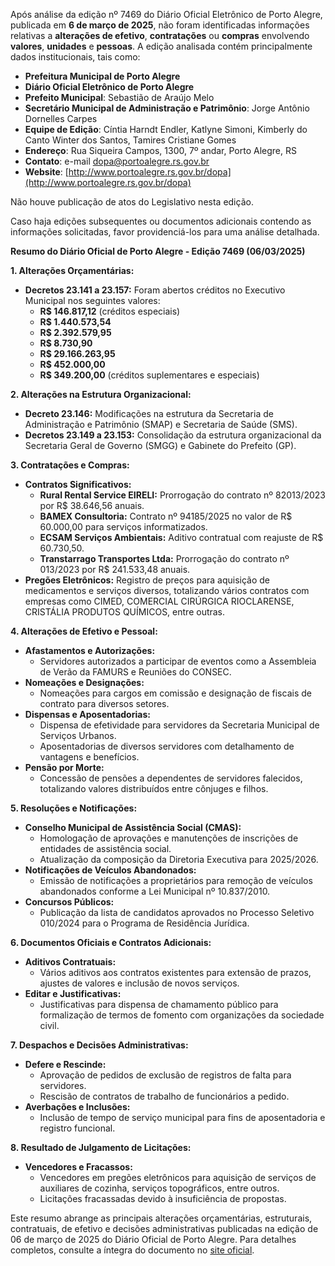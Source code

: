 Após análise da edição nº 7469 do Diário Oficial Eletrônico de Porto Alegre, publicada em **6 de março de 2025**, não foram identificadas informações relativas a **alterações de efetivo**, **contratações** ou **compras** envolvendo **valores**, **unidades** e **pessoas**. A edição analisada contém principalmente dados institucionais, tais como:

- **Prefeitura Municipal de Porto Alegre**
- **Diário Oficial Eletrônico de Porto Alegre**
- **Prefeito Municipal**: Sebastião de Araújo Melo
- **Secretário Municipal de Administração e Patrimônio**: Jorge Antônio Dornelles Carpes
- **Equipe de Edição**: Cíntia Harndt Endler, Katlyne Simoni, Kimberly do Canto Winter dos Santos, Tamires Cristiane Gomes
- **Endereço**: Rua Siqueira Campos, 1300, 7º andar, Porto Alegre, RS
- **Contato**: e-mail dopa@portoalegre.rs.gov.br
- **Website**: [http://www.portoalegre.rs.gov.br/dopa](http://www.portoalegre.rs.gov.br/dopa)

Não houve publicação de atos do Legislativo nesta edição.

Caso haja edições subsequentes ou documentos adicionais contendo as informações solicitadas, favor providenciá-los para uma análise detalhada.

**Resumo do Diário Oficial de Porto Alegre - Edição 7469 (06/03/2025)**

**1. Alterações Orçamentárias:**
- **Decretos 23.141 a 23.157:** Foram abertos créditos no Executivo Municipal nos seguintes valores:
  - **R$ 146.817,12** (créditos especiais)
  - **R$ 1.440.573,54**
  - **R$ 2.392.579,95**
  - **R$ 8.730,90**
  - **R$ 29.166.263,95**
  - **R$ 452.000,00**
  - **R$ 349.200,00** (créditos suplementares e especiais)

**2. Alterações na Estrutura Organizacional:**
- **Decreto 23.146:** Modificações na estrutura da Secretaria de Administração e Patrimônio (SMAP) e Secretaria de Saúde (SMS).
- **Decretos 23.149 a 23.153:** Consolidação da estrutura organizacional da Secretaria Geral de Governo (SMGG) e Gabinete do Prefeito (GP).

**3. Contratações e Compras:**
- **Contratos Significativos:**
  - **Rural Rental Service EIRELI:** Prorrogação do contrato nº 82013/2023 por R$ 38.646,56 anuais.
  - **BAMEX Consultoria:** Contrato nº 94185/2025 no valor de R$ 60.000,00 para serviços informatizados.
  - **ECSAM Serviços Ambientais:** Aditivo contratual com reajuste de R$ 60.730,50.
  - **Transtarrago Transportes Ltda:** Prorrogação do contrato nº 013/2023 por R$ 241.533,48 anuais.
- **Pregões Eletrônicos:** Registro de preços para aquisição de medicamentos e serviços diversos, totalizando vários contratos com empresas como CIMED, COMERCIAL CIRÚRGICA RIOCLARENSE, CRISTÁLIA PRODUTOS QUÍMICOS, entre outras.

**4. Alterações de Efetivo e Pessoal:**
- **Afastamentos e Autorizações:**
  - Servidores autorizados a participar de eventos como a Assembleia de Verão da FAMURS e Reuniões do CONSEC.
- **Nomeações e Designações:**
  - Nomeações para cargos em comissão e designação de fiscais de contrato para diversos setores.
- **Dispensas e Aposentadorias:**
  - Dispensa de efetividade para servidores da Secretaria Municipal de Serviços Urbanos.
  - Aposentadorias de diversos servidores com detalhamento de vantagens e benefícios.
- **Pensão por Morte:**
  - Concessão de pensões a dependentes de servidores falecidos, totalizando valores distribuídos entre cônjuges e filhos.

**5. Resoluções e Notificações:**
- **Conselho Municipal de Assistência Social (CMAS):**
  - Homologação de aprovações e manutenções de inscrições de entidades de assistência social.
  - Atualização da composição da Diretoria Executiva para 2025/2026.
- **Notificações de Veículos Abandonados:**
  - Emissão de notificações a proprietários para remoção de veículos abandonados conforme a Lei Municipal nº 10.837/2010.
- **Concursos Públicos:**
  - Publicação da lista de candidatos aprovados no Processo Seletivo 010/2024 para o Programa de Residência Jurídica.

**6. Documentos Oficiais e Contratos Adicionais:**
- **Aditivos Contratuais:**
  - Vários aditivos aos contratos existentes para extensão de prazos, ajustes de valores e inclusão de novos serviços.
- **Editar e Justificativas:**
  - Justificativas para dispensa de chamamento público para formalização de termos de fomento com organizações da sociedade civil.
  
**7. Despachos e Decisões Administrativas:**
- **Defere e Rescinde:**
  - Aprovação de pedidos de exclusão de registros de falta para servidores.
  - Rescisão de contratos de trabalho de funcionários a pedido.
- **Averbações e Inclusões:**
  - Inclusão de tempo de serviço municipal para fins de aposentadoria e registro funcional.

**8. Resultado de Julgamento de Licitações:**
- **Vencedores e Fracassos:**
  - Vencedores em pregões eletrônicos para aquisição de serviços de auxiliares de cozinha, serviços topográficos, entre outros.
  - Licitações fracassadas devido à insuficiência de propostas.

Este resumo abrange as principais alterações orçamentárias, estruturais, contratuais, de efetivo e decisões administrativas publicadas na edição de 06 de março de 2025 do Diário Oficial de Porto Alegre. Para detalhes completos, consulte a íntegra do documento no [site oficial](http://www.portoalegre.rs.gov.br/dopa/).